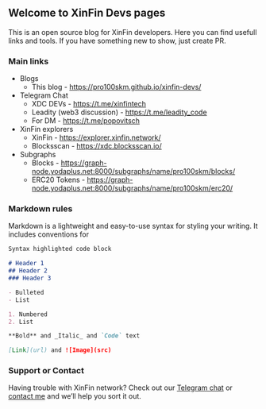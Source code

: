 ## Welcome to XinFin Devs pages

This is an open source blog for XinFin developers. Here you can find usefull links and tools. If you have something new to show, just create PR.

### Main links
- Blogs
  - This blog - https://pro100skm.github.io/xinfin-devs/
- Telegram Chat
  - XDC DEVs - https://t.me/xinfintech
  - Leadity (web3 discussion) - https://t.me/leadity_code
  - For DM - https://t.me/popovitsch
- XinFin explorers
  - XinFin - https://explorer.xinfin.network/
  - Blocksscan - https://xdc.blocksscan.io/
- Subgraphs
  - Blocks - https://graph-node.yodaplus.net:8000/subgraphs/name/pro100skm/blocks/
  - ERC20 Tokens - https://graph-node.yodaplus.net:8000/subgraphs/name/pro100skm/erc20/

### Markdown rules

Markdown is a lightweight and easy-to-use syntax for styling your writing. It includes conventions for

```markdown
Syntax highlighted code block

# Header 1
## Header 2
### Header 3

- Bulleted
- List

1. Numbered
2. List

**Bold** and _Italic_ and `Code` text

[Link](url) and ![Image](src)
```

### Support or Contact

Having trouble with XinFin network? Check out our [Telegram chat](https://t.me/xinfintech) or [contact me](https://t.me/popovitsch) and we’ll help you sort it out.
